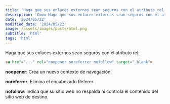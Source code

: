 ```yaml
---
title: 'Haga que sus enlaces externos sean seguros con el atributo rel'
description: 'Como Haga que sus enlaces externos sean seguros con el atributo rel.'
date: '2024/05/22'
modified_date: '2024/05/22'
image: /assets/images/posts/html.png
subtitle: 'html'
tags: 'html'
---
```


Haga que sus enlaces externos sean seguros con el atributo rel:

```html
<a href="..." rel="noopener noreferrer nofollow" target="_blank">
```

**noopener**: Crea un nuevo contexto de navegación.

**noreferrer**: Elimina el encabezado Referer.

**nofollow**: Indica que su sitio web no respalda ni controla el contenido del sitio web de destino.
